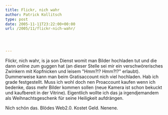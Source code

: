 ```yaml
---
title: Flickr, nich wahr
author: Patrick Kollitsch
type: post
date: 2005-11-11T23:22:00+00:00
url: /2005/11/flickr-nich-wahr/




---
```

Flickr, nich wahr, is ja son Dienst womit man Bilder hochladen tut und die dann online zum guggen hat (an dieser Stelle sei mir ein verschwörerisches Zwinkern mit Kopfnicken und leisem "Hmm?!? Hmm?!?" erlaubt). Dummerweise kann man beim Gratisaccount nich viel hochladen. Hab ich grade festgestellt. Muss ich wohl doch nen Proaccount kaufen wenn ich bedenke, dass mehr Bilder kommen sollen (neue Kamera ist schon bekuckt und kaufbereit in der Vitrine). Eigentlich wollte ich das ja irgendjemandem als Weihnachtsgeschenk für seine Heiligkeit aufdrängen. 

Nich schön das. Blödes Web2.0. Kostet Geld. Nenene.
